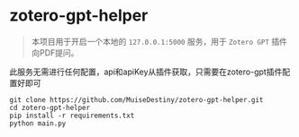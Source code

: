 # zotero-gpt-helper

> 本项目用于开启一个本地的 `127.0.0.1:5000` 服务，用于 `Zotero GPT` 插件向PDF提问。

此服务无需进行任何配置，api和apiKey从插件获取，只需要在zotero-gpt插件配置好即可

```
git clone https://github.com/MuiseDestiny/zotero-gpt-helper.git
cd zotero-gpt-helper
pip install -r requirements.txt
python main.py
```
